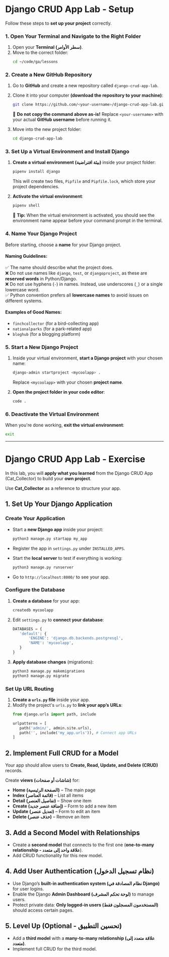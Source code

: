 # Django CRUD App Lab - Setup

Follow these steps to **set up your project** correctly.  



### **1. Open Your Terminal and Navigate to the Right Folder**  
1. Open your **Terminal (سطر الأوامر)**.  
2. Move to the correct folder:  
   ```bash
   cd ~/code/ga/lessons
   ```  



### **2. Create a New GitHub Repository**  
1. Go to **GitHub** and create a new repository called `django-crud-app-lab`.  
2. Clone it into your computer **(download the repository to your machine)**:  
   ```bash
   git clone https://github.com/<your-username>/django-crud-app-lab.git
   ```  
   🚨 **Do not copy the command above as-is!** Replace `<your-username>` with your actual **GitHub username** before running it.  

3. Move into the new project folder:  
   ```bash
   cd django-crud-app-lab
   ```  



### **3. Set Up a Virtual Environment and Install Django**  
1. **Create a virtual environment (بيئة افتراضية)** inside your project folder:  
   ```bash
   pipenv install django
   ```  
   This will create two files, `Pipfile` and `Pipfile.lock`, which store your project dependencies.  

2. **Activate the virtual environment**:  
   ```bash
   pipenv shell
   ```  
   🧠 **Tip:** When the virtual environment is activated, you should see the environment name appear before your command prompt in the terminal.  



### **4. Name Your Django Project**  
Before starting, choose a **name** for your Django project.  

#### **Naming Guidelines:**  
✅ The name should describe what the project does.  
❌ Do not use names like `django`, `test`, or `djangoproject`, as these are **reserved words** in Python/Django.  
❌ Do not use hyphens (`-`) in names. Instead, use underscores (`_`) or a single lowercase word.  
✅ Python convention prefers all **lowercase names** to avoid issues on different systems.  

#### **Examples of Good Names:**  
- `finchcollector` (for a bird-collecting app)  
- `nationalparks` (for a park-related app)  
- `bloghub` (for a blogging platform)  


### **5. Start a New Django Project**  
1. Inside your virtual environment, **start a Django project** with your chosen name:  
   ```bash
   django-admin startproject <mycoolapp> .
   ```  
   Replace `<mycoolapp>` with your chosen **project name**.  

2. **Open the project folder in your code editor**:  
   ```bash
   code .
   ```  


### **6. Deactivate the Virtual Environment**  
When you're done working, **exit the virtual environment**:  
```bash
exit
```  

---


# Django CRUD App Lab - Exercise

In this lab, you will **apply what you learned** from the Django CRUD App (Cat_Collector) to build your **own project**.  

Use **Cat_Collector** as a reference to structure your app.  



## **1. Set Up Your Django Application**  

### **Create Your Application**  
- Start a **new Django app** inside your project:  
  ```bash
  python3 manage.py startapp my_app
  ```  
- Register the app in `settings.py` under `INSTALLED_APPS`.  

- Start the **local server** to test if everything is working:  
  ```bash
  python3 manage.py runserver
  ```  
- Go to `http://localhost:8000/` to see your app.  



### **Configure the Database**  
1. **Create a database** for your app:  
   ```bash
   createdb mycoolapp
   ```  
2. Edit `settings.py` to **connect your database**:  
   ```python
   DATABASES = {
      'default': {
          'ENGINE': 'django.db.backends.postgresql',
          'NAME': 'mycoolapp',
      }
   }
   ```  
3. **Apply database changes** (migrations):  
   ```bash
   python3 manage.py makemigrations  
   python3 manage.py migrate  
   ```  



### **Set Up URL Routing**  
1. **Create a `urls.py` file** inside your app.  
2. Modify the project's `urls.py` to **link your app’s URLs**:  
   ```python
   from django.urls import path, include  

   urlpatterns = [  
      path('admin/', admin.site.urls),  
      path('', include('my_app.urls')), # Connect app URLs  
   ]
   ```  



## **2. Implement Full CRUD for a Model**  
Your app should allow users to **Create, Read, Update, and Delete (CRUD)** records.  

Create **views (شاشات أو صفحات)** for:  
- **Home (الصفحة الرئيسية)** – The main page  
- **Index (قائمة العناصر)** – List all items  
- **Detail (تفاصيل العنصر)** – Show one item  
- **Create (إضافة عنصر جديد)** – Form to add a new item  
- **Update (تعديل عنصر)** – Form to edit an item  
- **Delete (حذف عنصر)** – Remove an item  



## **3. Add a Second Model with Relationships**  
- Create a **second model** that connects to the first one (**one-to-many relationship - علاقة واحد إلى متعدد**).  
- Add CRUD functionality for this new model.  



## **4. Add User Authentication (نظام تسجيل الدخول)**  
- Use Django’s **built-in authentication system (نظام المصادقة في Django)** for user logins.  
- Enable the Django **Admin Dashboard (لوحة تحكم المشرف)** to manage users.  
- Protect private data: **Only logged-in users (المستخدمون المسجلون فقط)** should access certain pages.  



## **5. Level Up (Optional - تحسين التطبيق)**  
- Add a **third model** with a **many-to-many relationship (علاقة متعدد إلى متعدد)**.  
- Implement full CRUD for the third model.  

